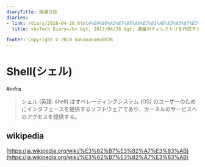 ```yaml
---
diaryTitle: 関連日誌
diaries:
- link: /diary/2018-04-26.html#%E9%80%A3%E7%95%AA%E3%81%AE%E3%83%87%E3%82%A3%E3%83%AC%E3%82%AF%E3%83%88%E3%83%AA%E3%82%92%E4%BD%9C%E6%88%90%E3%81%99%E3%82%8B
  title: <b>Tech Diary</b> &gt; 2017/04/26 &gt; 連番のディレクトリを作成する

footer: Copyright © 2018 nakanakamu0828
---
```

# Shell(シェル)
#infra
>シェル (英語: shell) はオペレーティングシステム (OS) のユーザーのためにインタフェースを提供するソフトウェアであり、カーネルのサービスへのアクセスを提供する。

## wikipedia
[https://ja.wikipedia.org/wiki/%E3%82%B7%E3%82%A7%E3%83%AB](https://ja.wikipedia.org/wiki/%E3%82%B7%E3%82%A7%E3%83%AB)
